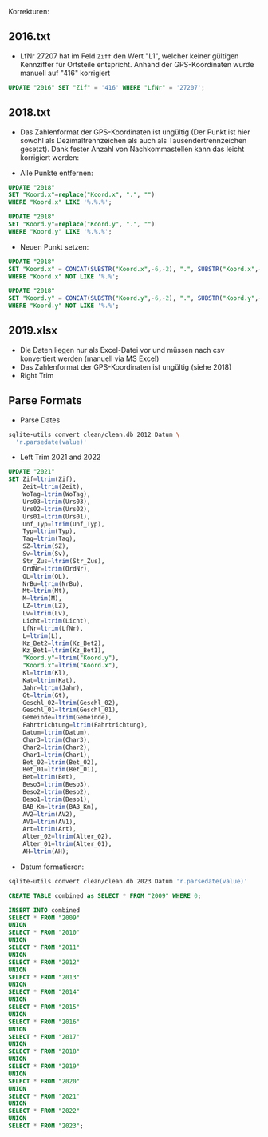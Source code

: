 Korrekturen:

## 2016.txt
- LfNr 27207 hat im Feld `Ziff` den Wert "L1", welcher keiner gültigen Kennziffer für Ortsteile entspricht. Anhand der GPS-Koordinaten wurde manuell auf "416" korrigiert

```sql
UPDATE "2016" SET "Zif" = '416' WHERE "LfNr" = '27207';
```

## 2018.txt
- Das Zahlenformat der GPS-Koordinaten ist ungültig (Der Punkt ist hier sowohl als Dezimaltrennzeichen als auch als Tausendertrennzeichen gesetzt). Dank fester Anzahl von Nachkommastellen kann das leicht korrigiert werden:

- Alle Punkte entfernen:
```sql
UPDATE "2018"
SET "Koord.x"=replace("Koord.x", ".", "")
WHERE "Koord.x" LIKE '%.%.%';

UPDATE "2018"
SET "Koord.y"=replace("Koord.y", ".", "")
WHERE "Koord.y" LIKE '%.%.%';
```

- Neuen Punkt setzen:
```sql
UPDATE "2018"
SET "Koord.x" = CONCAT(SUBSTR("Koord.x",-6,-2), ".", SUBSTR("Koord.x",-6))
WHERE "Koord.x" NOT LIKE '%.%';

UPDATE "2018"
SET "Koord.y" = CONCAT(SUBSTR("Koord.y",-6,-2), ".", SUBSTR("Koord.y",-6))
WHERE "Koord.y" NOT LIKE '%.%';
```


## 2019.xlsx
- Die Daten liegen nur als Excel-Datei vor und müssen nach csv konvertiert werden (manuell via MS Excel)
- Das Zahlenformat der GPS-Koordinaten ist ungültig (siehe 2018)
- Right Trim

## Parse Formats
- Parse Dates
```sh
sqlite-utils convert clean/clean.db 2012 Datum \
  'r.parsedate(value)'
```

- Left Trim 2021 and 2022
```sql
UPDATE "2021"
SET Zif=ltrim(Zif),
	Zeit=ltrim(Zeit),
	WoTag=ltrim(WoTag),
	Urs03=ltrim(Urs03),
	Urs02=ltrim(Urs02),
	Urs01=ltrim(Urs01),
	Unf_Typ=ltrim(Unf_Typ),
	Typ=ltrim(Typ),
	Tag=ltrim(Tag),
	SZ=ltrim(SZ),
	Sv=ltrim(Sv),
	Str_Zus=ltrim(Str_Zus),
	OrdNr=ltrim(OrdNr),
	OL=ltrim(OL),
	NrBu=ltrim(NrBu),
	Mt=ltrim(Mt),
	M=ltrim(M),
	LZ=ltrim(LZ),
	Lv=ltrim(Lv),
	Licht=ltrim(Licht),
	LfNr=ltrim(LfNr),
	L=ltrim(L),
	Kz_Bet2=ltrim(Kz_Bet2),
	Kz_Bet1=ltrim(Kz_Bet1),
	"Koord.y"=ltrim("Koord.y"),
	"Koord.x"=ltrim("Koord.x"),
	Kl=ltrim(Kl),
	Kat=ltrim(Kat),
	Jahr=ltrim(Jahr),
	Gt=ltrim(Gt),
	Geschl_02=ltrim(Geschl_02),
	Geschl_01=ltrim(Geschl_01),
	Gemeinde=ltrim(Gemeinde),
	Fahrtrichtung=ltrim(Fahrtrichtung),
	Datum=ltrim(Datum),
	Char3=ltrim(Char3),
	Char2=ltrim(Char2),
	Char1=ltrim(Char1),
	Bet_02=ltrim(Bet_02),
	Bet_01=ltrim(Bet_01),
	Bet=ltrim(Bet),
	Beso3=ltrim(Beso3),
	Beso2=ltrim(Beso2),
	Beso1=ltrim(Beso1),
	BAB_Km=ltrim(BAB_Km),
	AV2=ltrim(AV2),
	AV1=ltrim(AV1),
	Art=ltrim(Art),
	Alter_02=ltrim(Alter_02),
	Alter_01=ltrim(Alter_01),
	AH=ltrim(AH);
```

- Datum formatieren:
```sh
sqlite-utils convert clean/clean.db 2023 Datum 'r.parsedate(value)'
```

```sql
CREATE TABLE combined as SELECT * FROM "2009" WHERE 0;

INSERT INTO combined
SELECT * FROM "2009"
UNION 
SELECT * FROM "2010"
UNION 
SELECT * FROM "2011"
UNION 
SELECT * FROM "2012"
UNION 
SELECT * FROM "2013"
UNION 
SELECT * FROM "2014"
UNION 
SELECT * FROM "2015"
UNION 
SELECT * FROM "2016"
UNION 
SELECT * FROM "2017"
UNION 
SELECT * FROM "2018"
UNION 
SELECT * FROM "2019"
UNION 
SELECT * FROM "2020"
UNION
SELECT * FROM "2021"
UNION
SELECT * FROM "2022"
UNION
SELECT * FROM "2023";
```